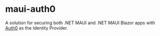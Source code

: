 # maui-auth0
A solution for securing both .NET MAUI and .NET MAUI Blazor apps with [Auth0](https://auth0.com/) as the Identity Provider.
